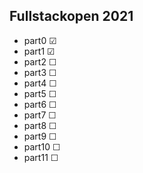 ## Fullstackopen 2021

* part0 ☑
* part1 ☑
* part2 ☐
* part3 ☐
* part4 ☐
* part5 ☐
* part6 ☐
* part7 ☐
* part8 ☐
* part9 ☐
* part10 ☐
* part11 ☐

